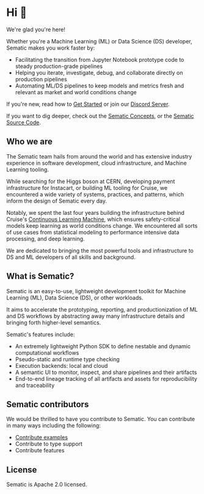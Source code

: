 # Hi 👋

We're glad you're here!

Whether you're a Machine Learning (ML) or Data Science (DS) developer, Sematic
makes you work faster by:

* Facilitating the transition from Jupyter Notebook prototype code to steady
  production-grade pipelines
* Helping you iterate, investigate, debug, and collaborate directly on
  production pipelines
* Automating ML/DS pipelines to keep models and metrics fresh and relevant as
  market and world conditions change

If you're new, read how to [Get Started](get-started.md) or join our [Discord
Server](https://discord.gg/4KZJ6kYVax).

If you want to dig deeper, check out the [Sematic Concepts](concepts.md), or the
[Sematic Source Code](https://github.com/sematic-ai/sematic).

## Who we are

The Sematic team hails from around the world and has extensive industry
experience in software development, cloud infrastructure, and Machine Learning
tooling.

While searching for the Higgs boson at CERN, developing payment infrastructure
for Instacart, or building ML tooling for Cruise, we encountered a wide variety
of systems, practices, and patterns, which inform the design of Sematic every
day.

Notably, we spent the last four years building the infrastructure behind
Cruise's [Continuous Learning
Machine](https://medium.com/cruise/cruise-continuous-learning-machine-30d60f4c691b),
which ensures safety-critical models keep learning as world conditions change.
We encountered all sorts of use cases from statistical modeling to performance
intensive data processing, and deep learning.

We are dedicated to bringing the most powerful tools and infrastructure to DS
and ML developers of all skills and background.

## What is Sematic?

Sematic is an easy-to-use, lightweight development toolkit for Machine Learning
(ML), Data Science (DS), or other workloads.

It aims to accelerate the prototyping, reporting, and productionization of ML
and DS workflows by abstracting away many infrastructure details and bringing
forth higher-level semantics.

Sematic's features include:

* An extremely lightweight Python SDK to define nestable and dynamic
  computational workflows
* Pseudo-static and runtime type checking
* Execution backends: local and cloud
* A semantic UI to monitor, inspect, and share pipelines and their artifacts
* End-to-end lineage tracking of all artifacts and assets for reproducibility
  and traceability

## Sematic contributors

We would be thrilled to have you contribute to Sematic. You can contribute in
many ways including the following:

* [Contribute examples](https://docs.sematic.ai/contribute/contributor-guide/contribute-example)
* Contribute to type support
* Contribute features

## License

Sematic is Apache 2.0 licensed.